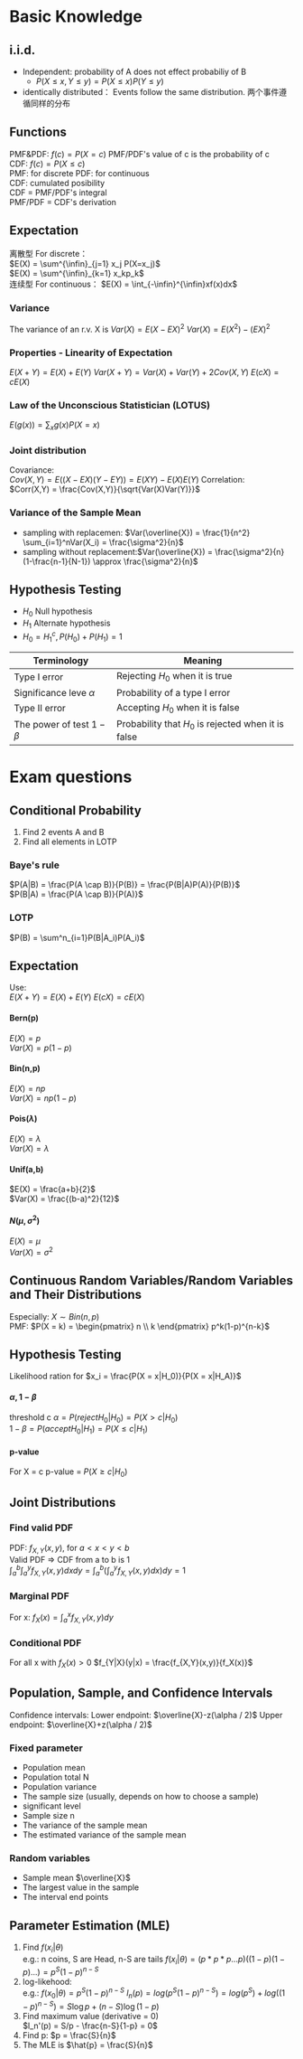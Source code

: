 # Basic Knowledge
## i.i.d.
+ Independent: probability of A does not effect probabiliy of B
  + $P(X\leq x,Y\leq y)=P(X\leq x)P(Y\leq y)$ 
+  identically distributed： Events follow the same distribution. 两个事件遵循同样的分布

## Functions
PMF&PDF: $f(c) = P(X = c)$ PMF/PDF's value of c is the probability of c  
CDF: $f(c) = P(X \leq c)$  
PMF: for discrete
PDF: for continuous   
CDF: cumulated posibility  
CDF = PMF/PDF's integral  
PMF/PDF = CDF's derivation  

## Expectation
离散型 For discrete：  
$E(X) = \sum^{\infin}_{j=1} x_j P(X=x_j)$  
$E(X) = \sum^{\infin}_{k=1} x_kp_k$  
连续型 For continuous： 
$E(X) = \int_{-\infin}^{\infin}xf(x)dx$  
### Variance
The variance of an r.v. X is
$Var(X) = E(X - EX)^2$
$Var(X) = E(X^2)-(EX)^2$
### Properties - Linearity of Expectation
$E(X + Y) = E(X) + E(Y)$
$Var(X+Y) = Var(X) + Var(Y) + 2Cov(X,Y)$
$E(cX) = cE(X)$
### Law of the Unconscious Statistician (LOTUS)
$E(g(x)) = \sum_{x} g(x) P(X=x)$
### Joint distribution
Covariance:  
$Cov(X,Y) = E((X-EX)(Y-EY)) = E(XY) - E(X)E(Y)$
Correlation:  
$Corr(X,Y) = \frac{Cov(X,Y)}{\sqrt{Var(X)Var(Y)}}$
### Variance of the Sample Mean
+ sampling with replacemen: $Var(\overline{X}) = \frac{1}{n^2} \sum_{i=1}^nVar(X_i) = \frac{\sigma^2}{n}$
+ sampling without replacement:$Var(\overline{X}) = \frac{\sigma^2}{n}(1-\frac{n-1}{N-1}) \approx \frac{\sigma^2}{n}$ 

## Hypothesis Testing
+ $H_0$ Null hypothesis
+ $H_1$ Alternate hypothesis
+ $H_0 = H_1^c, P(H_0) + P(H_1) = 1$

|Terminology|Meaning|
|---|---|
Type I error|Rejecting $H_0$ when it is true
Significance leve $\alpha$|Probability of a type I error
Type II error|Accepting $H_0$ when it is false
The power of test $1-\beta$|Probability that $H_0$ is rejected when it is false

# Exam questions
## Conditional Probability
1. Find 2 events A and B
2. Find all elements in LOTP
### Baye's rule
$P(A|B) = \frac{P(A \cap B)}{P(B)} = \frac{P(B|A)P(A)}{P(B)}$  
$P(B|A) = \frac{P(A \cap B)}{P(A)}$  
### LOTP
$P(B) = \sum^n_{i=1}P(B|A_i)P(A_i)$  

## Expectation
Use:  
$E(X + Y) = E(X) + E(Y)$
$E(cX) = cE(X)$
#### Bern(p)
$E(X) = p$  
$Var(X) = p(1-p)$  
#### Bin(n,p)
$E(X) = np$   
$Var(X) = np(1-p)$  
#### Pois($\lambda$)
$E(X) = \lambda$   
$Var(X) = \lambda$  
#### Unif(a,b)
$E(X) = \frac{a+b}{2}$  
$Var(X) = \frac{(b-a)^2}{12}$  
#### $N(\mu, \sigma^2)$
$E(X) = \mu$  
$Var(X) = \sigma^2$  

## Continuous Random Variables/Random Variables and Their Distributions
Especially:
$X \sim Bin(n,p)$  
PMF: $P(X = k) = \begin{pmatrix} n \\ k \end{pmatrix} p^k(1-p)^{n-k}$  

## Hypothesis Testing
Likelihood ration for $x_i =  \frac{P(X = x|H_0)}{P(X = x|H_A)}$  

#### $\alpha, 1-\beta$
threshold c
$\alpha = P(reject H_0|H_0) = P(X > c | H_0)$   
$1 - \beta = P(accept H_0|H_1) = P(X \leq c| H_1)$  
#### p-value
For X = c
p-value = $P(X \geq c|H_0)$

## Joint Distributions
### Find valid PDF
PDF: $f_{X,Y}(x,y)$, for $a < x < y < b$  
Valid PDF => CDF from a to b is 1  
$\int_a^b \int_a^y f_{X,Y}(x,y)dxdy = \int_a^b (\int_a^y f_{X,Y}(x,y)dx)dy = 1$
### Marginal PDF 
For x:
$f_X(x) = \int_a^xf_{X,Y}(x,y)dy$
### Conditional PDF
For all x with $f_X(x) >0$
$f_{Y|X}(y|x) = \frac{f_{X,Y}(x,y)}{f_X(x)}$

## Population, Sample, and Confidence Intervals
Confidence intervals: Lower endpoint: $\overline{X}-z(\alpha / 2)$ Upper endpoint: $\overline{X}+z(\alpha / 2)$  

### Fixed parameter
+ Population mean
+ Population total N
+ Population variance
+ The sample size (usually, depends on how to choose a sample)
+ significant level
+ Sample size n
+ The variance of the sample mean
+ The estimated variance of the sample mean

### Random variables
+ Sample mean $\overline{X}$
+ The largest value in the sample
+ The interval end points 

## Parameter Estimation (MLE)
1. Find $f(x_i|\theta)$  
   e.g.: n coins, S are Head, n-S are tails
   $f(x_i|\theta) = (p*p*p...p)((1-p)(1-p)...) = p^S(1-p)^{n-S}$
2. log-likehood:  
   e.g.: $f(x_0|\theta) = p^S(1-p)^{n-S}$
   $l_n(p) = log(p^S(1-p)^{n-S}) = log(p^S) + log((1-p)^{n-S}) = S\log{p} + (n-S)\log {(1-p)}$
3. Find maximum value (derivative = 0)  
   $l_n'(p) = S/p - \frac{n-S}{1-p} = 0$
4. Find p:
   $p = \frac{S}{n}$
5. The MLE is $\hat{p} = \frac{S}{n}$


